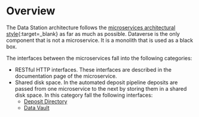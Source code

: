 Overview
========

The Data Station architecture follows the [microservices architectural style]{:target=_blank} as far as much as
possible. Dataverse is the only component that is not a microservice. It is a monolith that is used as a black box.

The interfaces between the microservices fall into the following categories:

* RESTful HTTP interfaces. These interfaces are described in the documentation page of the microservice.
* Shared disk space. In the automated deposit pipeline deposits are passed from one microservice to the next by storing
  them in a shared disk space. In this category fall the following interfaces:
    * [Deposit Directory](./deposit-directory.md)
    * [Data Vault](./data-vault)

[microservices architectural style]: https://www.martinfowler.com/microservices/